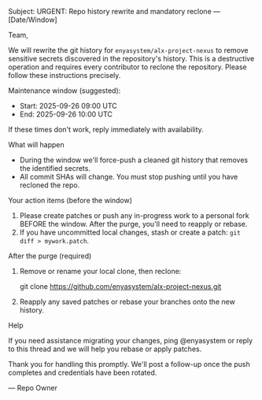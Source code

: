 Subject: URGENT: Repo history rewrite and mandatory reclone — [Date/Window]

Team,

We will rewrite the git history for `enyasystem/alx-project-nexus` to remove sensitive secrets discovered in the repository's history. This is a destructive operation and requires every contributor to reclone the repository. Please follow these instructions precisely.

Maintenance window (suggested):
- Start: 2025-09-26 09:00 UTC
- End: 2025-09-26 10:00 UTC

If these times don't work, reply immediately with availability.

What will happen

- During the window we'll force-push a cleaned git history that removes the identified secrets.
- All commit SHAs will change. You must stop pushing until you have recloned the repo.

Your action items (before the window)

1) Please create patches or push any in-progress work to a personal fork BEFORE the window. After the purge, you'll need to reapply or rebase.
2) If you have uncommitted local changes, stash or create a patch: `git diff > mywork.patch`.

After the purge (required)

1) Remove or rename your local clone, then reclone:

    git clone https://github.com/enyasystem/alx-project-nexus.git

2) Reapply any saved patches or rebase your branches onto the new history.

Help

If you need assistance migrating your changes, ping @enyasystem or reply to this thread and we will help you rebase or apply patches.

Thank you for handling this promptly. We'll post a follow-up once the push completes and credentials have been rotated.

— Repo Owner
